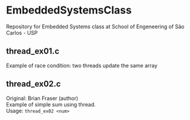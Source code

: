 # EmbeddedSystemsClass
Repository for Embedded Systems class at School of Engeneering of São Carlos - USP

## thread_ex01.c
Example of race condition: two threads update the same array

## thread_ex02.c
Original: Brian Fraser (author)<br/>
Example of simple sum using thread.<br/>
Usage: `thread_ex02 <num>`

